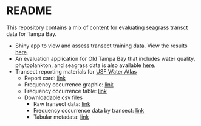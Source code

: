 
# README

This repository contains a mix of content for evaluating seagrass transct data for Tampa Bay. 

* Shiny app to view and assess transect training data.  View the results [here](http://shiny.tbep.org/seagrasstransect/).
* An evaluation application for Old Tampa Bay that includes water quality, phytoplankton, and seagrass data is also available [here](http://shiny.tbep.org/seagrasstransect/otbseagrass.Rmd).
* Transect reporting materials for [USF Water Atlas](https://dev.tampabay.wateratlas.usf.edu/mockups/tbep-seagrass/)
     * Report card: [link](https://raw.githubusercontent.com/tbep-tech/seagrasstransect/master/docs/reportcard.jpg)
     * Frequency occurrence graphic: [link](https://raw.githubusercontent.com/tbep-tech/seagrasstransect/master/docs/freqocc.jpg)
     * Frequency occurrence table: [link](https://tbep-tech.github.io/seagrasstransect/freqocctab.html)
     * Downloadable csv files
         * Raw transect data: [link](https://github.com/tbep-tech/seagrasstransect/raw/master/wateratlas_content/trantab.csv) 
         * Frequency occurrence data by transect: [link](https://github.com/tbep-tech/seagrasstransect/raw/master/wateratlas_content/tranocctab.csv) 
         * Tabular metadata: [link](https://tbep-tech.github.io/seagrasstransect/metadata.html)
